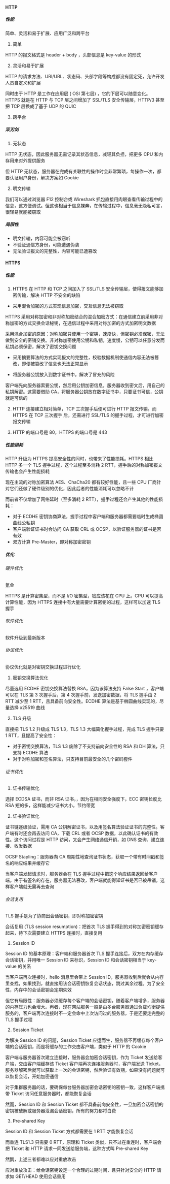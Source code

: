 #### HTTP

##### 性能

简单、灵活和易于扩展、应用广泛和跨平台

1. 简单

HTTP 的报文格式是 header + body ，头部信息是 key-value 的形式

2. 灵活和易于扩展

HTTP 的请求方法、URI/URL、状态码、头部字段等构成都没有固定死，允许开发人员自定义和扩展

同时由于 HTTP 是工作在应用层 ( OSI 第七层) ，它的下层可以随意变化。HTTPS 就是在 HTTP 与 TCP 层之间增加了 SSL/TLS 安全传输层，HTTP/3 甚至把 TCP 层换成了基于 UDP 的 QUIC

3. 跨平台

##### 双刃剑

1. 无状态

HTTP 无状态，因此服务器无需记录其状态信息，减轻其负担，把更多 CPU 和内存用来对外提供服务

但 HTTP 无状态，服务器在完成有关联性的操作时会非常繁琐，每操作一次，都要认证用户身份，解决方案如 Cookie 

2. 明文传输

我们可以通过浏览器 F12 控制台或 Wireshark 抓包直接用肉眼查看传输过程中的信息，这方便调试。但这也相当于信息裸奔，在传输过程中，信息毫无隐私可言，很轻易就能被窃取

##### 局限性

- 明文传输，内容可能会被窃听
- 不验证通信方身份，可能遭遇伪装
- 无法验证报文的完整性，内容可能已遭篡改

#### HTTPS

##### 性能

1. HTTPS 在 HTTP 和 TCP 之间加入了 SSL/TLS 安全传输层，使得报文能够加密传输，解决 HTTP 不安全的缺陷

- 采用混合加密的方式实现信息加密，交互信息无法被窃取

HTTPS 采用对称加密和非对称加密结合的混合加密方式：在通信建立前采用非对称加密的方式交换会话秘钥，在通信过程中采用对称加密的方式加密明文数据

采用混合加密的原因：对称加密只使用一个密钥，速度快，但密钥必须保密，无法做到安全的密销交换。非对称加密使用公钥和私钥，速度慢，公钥可以任意分发而私钥必须保密，解决了密钥交换问题

- 采用摘要算法的方式实现报文的完整性，校验数据机制使通信内容无法被篡改，即便被篡改了信息也无法正常显示

- 将服务器公钥放入到数字证书中，解决了冒充的风险

客户端先向服务器索要公钥，然后用公钥加密信息，服务器收到密文后，用自己的私钥解密。这需要借助 CA，将服务器公钥放在数字证书中，只要证书可信，公钥就是可信的

2. HTTP 连接建立相对简单，TCP 三次握手后便可进行 HTTP 报文传输。而 HTTPS 在 TCP 三次握手
   后，还需进行 SSL/TLS 的握手过程，才可进行加密报文传输

3. HTTP 的端口号是 80，HTTPS 的端口号是 443

##### 性能损耗

HTTP 升级为 HTTPS 提高安全性的同时，也带来了性能损耗。HTTPS 相比 HTTP 多一个 TLS 握手过程，这个过程至多消耗 2 RTT，握手后的对称加密报文传输也会产生性能损耗

现在主流的对称加密算法 AES、ChaCha20 都有较好性能，且一些 CPU 厂商针对它们还做了硬件级别的优化，因此后者的性能消耗可以忽略不计

而前者不仅增加了网络延时（至多消耗 2 RTT），握手过程还会产生其他的性能损耗：

- 对于 ECDHE 密钥协商算法，握手过程中客户端和服务器都需要临时生成椭圆曲线公私钥
- 客户端验证证书时会访问 CA 获取 CRL 或 OCSP，以验证服务器的证书是否有效
- 双方计算 Pre-Master，即对称加密密钥

##### 优化

###### 硬件优化

氪金

HTTPS 是计算密集型，而不是 I/O 密集型，钱应该花在 CPU 上。CPU 可以提高计算性能，因为 HTTPS 连接中有大量需要计算密钥的过程，这样可以加速 TLS 握手

###### 软件优化

软件升级到最新版本

###### 协议优化

协议优化就是对密钥交换过程进行优化

1. 密钥交换算法优化

尽量选用 ECDHE 密钥交换算法替换 RSA，因为该算法支持 False Start ，客户端可以在 TLS 第 3 次握手后，第 4 次握手前，发送加密数据，将 TLS 握手由 2 RTT 减少至 1 RTT，且具备前向安全性。ECDHE 算法是基于椭圆曲线实现的，尽量选择 x25519 曲线

2. TLS 升级

直接把 TLS 1.2 升级成 TLS 1.3，TLS 1.3 大幅简化握手过程，完成 TLS 握手只要 1 RTT，且提高了安全性：

- 对于密钥交换算法，TLS 1.3 废除了不支持前向安全性的 RSA 和 DH 算法，只支持 ECDHE 算法
- 对于对称加密和签名算法，只支持目前最安全的几个密码套件

###### 证书优化

1. 证书传输优化

选择 ECDSA 证书，而非 RSA 证书，，因为在相同安全强度下，ECC 密钥长度比 RSA 短的多，这样能减少证书大小，节约带宽

2. 证书验证优化

证书链逐级验证，需用 CA 公钥解密证书，以及用签名算法验证证书的完整性。客户端有时还会再去访问 CA，下载 CRL 或者 OCSP 数据，以此确认证书的有效性。这个访问过程是 HTTP 访问，又会产生网络通信开销，如 DNS 查询、建立连接、收发数据

OCSP Stapling：服务器向 CA 周期性地查询证书状态，获取一个带有时间戳和签名的响应结果并缓存它

当客户端发起请求时，服务器会在 TLS 握手过程中把这个响应结果返回给客户端。由于有签名的存在，服务器无法篡改，客户端就能得知证书是否已被吊销，这样客户端就无需再去查询

###### 会话复用

TLS 握手是为了协商出会话密钥，即对称加密密钥

会话复用 (TLS session resumption)：把首次 TLS 握手得到的对称加密密钥缓存起来，待下次需要建立 HTTPS 连接时，直接复用

1. Session ID

Session ID 的基本原理：客户端和服务器首次 TLS 握手连接后，双方在内存缓存会话密钥，并用唯一 Session ID 来标识，Session ID 和会话密钥相当于 key-value 的关系

当客户端再次连接时，hello 消息里会带上 Session ID，服务器收到后就会从内存里查找，如果找到，就直接用该会话密钥恢复会话状态，跳过其余过程。为了安全性，内存中的会话密钥会定期失效

但它有局限性：服务器必须缓存每个客户端的会话密钥，随着客户端增多，服务器的内存压力也会增大。再者，现在网站服务一般是由多台服务器通过负载均衡提供服务的，客户端再次连接时不一定会命中上次访问过的服务器，于是还要走完整的 TLS 握手过程

2. Session Ticket

为解决 Session ID 的问题，Session Ticket 应运而生，服务器不再缓存每个客户端的会话密钥，而是将缓存的工作交由客户端，类似于 HTTP 的 Cookie

客户端与服务器首次建立连接时，服务器会加密会话密钥，作为 Ticket 发送给客户端，交由客户端缓存该 Ticket
客户端再次连接服务器时，客户端发送 Ticket，服务器解密后就可以获取上一次的会话密钥，然后验证有效期，如果没有问题就可以恢复会话，开始加密通信

对于集群服务器的话，要确保每台服务器加密会话密钥的密钥一致，这样客户端携带 Ticket 访问任意服务器时，都能恢复会话

然而，Session lD 和 Session Ticket 都不具备前向安全性，一旦加密会话密钥的密钥被破解或服务器泄漏会话密钥，所有的努力都将白费

3. Pre-shared Key

Session ID 和 Session Ticket 方式都需要在 1 RTT 才能恢复会话

而重连 TLS1.3 只需要 0 RTT，原理和 Ticket 类似，只不过在重连时，客户端会把 Ticket 和 HTTP 请求一同发送给服务端，这种方式叫 Pre-shared Key

然鹅，上述三者都难以应对重放攻击

应对重放攻击：给会话密钥设定一个合理的过期时间，且只针对安全的 HTTP 请求如 GET/HEAD 使用会话重用
